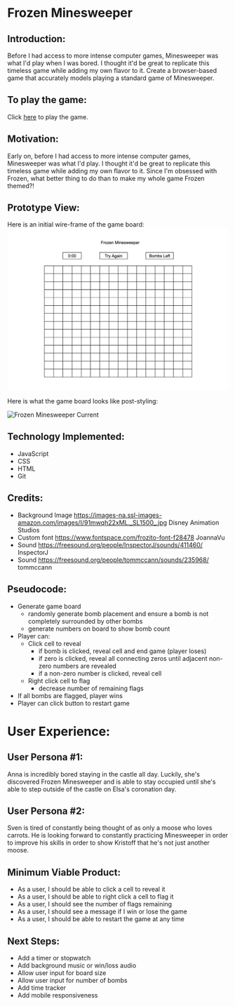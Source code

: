 # Frozen Minesweeper
##
## Introduction:
Before I had access to more intense computer games, Minesweeper was what I'd play when I was bored. I thought it'd be great to replicate this timeless game while adding my own flavor to it. Create a browser-based game that accurately models playing a standard game of Minesweeper.



## To play the game:
Click [here](https://skylarw19.github.io/Minesweeper/) to play the game.

## Motivation:
Early on, before I had access to more intense computer games, Minesweeper was what I'd play. I thought it'd be great to replicate this timeless game while adding my own flavor to it. Since I'm obsessed with Frozen, what better thing to do than to make my whole game Frozen themed?!
## Prototype View:
Here is an initial wire-frame of the game board:
![Frozen Minesweeper game board](assets/wireframe.png)

Here is what the game board looks like post-styling:

![Frozen Minesweeper Current](assets/frozen-minesweeper.png)
## Technology Implemented:
- JavaScript
- CSS
- HTML
- Git 

## Credits:
- Background Image https://images-na.ssl-images-amazon.com/images/I/91mwqh22xML._SL1500_.jpg Disney Animation Studios
- Custom font https://www.fontspace.com/frozito-font-f28478 JoannaVu
- Sound https://freesound.org/people/InspectorJ/sounds/411460/ InspectorJ
- Sound https://freesound.org/people/tommccann/sounds/235968/ tommccann

## Pseudocode:
- Generate game board
  - randomly generate bomb placement and ensure a bomb is not completely surrounded by other bombs
  - generate numbers on board to show bomb count
- Player can: 
  - Click cell to reveal
    - if bomb is clicked, reveal cell and end game (player loses)
    - if zero is clicked, reveal all connecting zeros until adjacent non-zero numbers are revealed
    - if a non-zero number is clicked, reveal cell
  - Right click cell to flag
    - decrease number of remaining flags
- If all bombs are flagged, player wins
- Player can click button to restart game


# User Experience:
## User Persona #1:
Anna is incredibly bored staying in the castle all day. Luckily, she's discovered Frozen Minesweeper and is able to stay occupied until she's able to step outside of the castle on Elsa's coronation day.   

## User Persona #2:
Sven is tired of constantly being thought of as only a moose who loves carrots. He is looking forward to constantly practicing Minesweeper in order to improve his skills in order to show Kristoff that he's not just another moose.

## Minimum Viable Product:
- As a user, I should be able to click a cell to reveal it
- As a user, I should be able to right click a cell to flag it
- As a user, I should see the number of flags remaining
- As a user, I should see a message if I win or lose the game
- As a user, I should be able to restart the game at any time

## Next Steps:
- Add a timer or stopwatch
- Add background music or win/loss audio
- Allow user input for board size
- Allow user input for number of bombs
- Add time tracker
- Add mobile responsiveness
